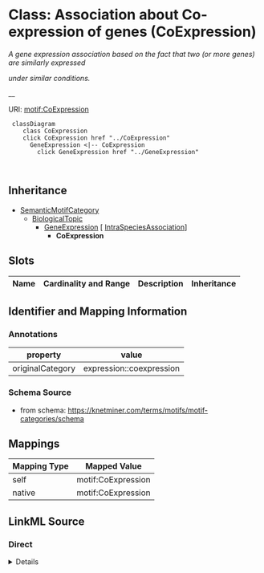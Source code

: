 

# Class: Association about Co-expression of genes (CoExpression) 


_A gene expression association based on the fact that two (or more genes) are similarly expressed_

_under similar conditions._

__





URI: [motif:CoExpression](https://knetminer.com/terms/motifs/motif-categories/CoExpression)






```mermaid
 classDiagram
    class CoExpression
    click CoExpression href "../CoExpression"
      GeneExpression <|-- CoExpression
        click GeneExpression href "../GeneExpression"
      
      
```





## Inheritance
* [SemanticMotifCategory](SemanticMotifCategory.md)
    * [BiologicalTopic](BiologicalTopic.md)
        * [GeneExpression](GeneExpression.md) [ [IntraSpeciesAssociation](IntraSpeciesAssociation.md)]
            * **CoExpression**



## Slots

| Name | Cardinality and Range | Description | Inheritance |
| ---  | --- | --- | --- |









## Identifier and Mapping Information





### Annotations

| property | value |
| --- | --- |
| originalCategory | expression::coexpression |




### Schema Source


* from schema: https://knetminer.com/terms/motifs/motif-categories/schema




## Mappings

| Mapping Type | Mapped Value |
| ---  | ---  |
| self | motif:CoExpression |
| native | motif:CoExpression |







## LinkML Source

<!-- TODO: investigate https://stackoverflow.com/questions/37606292/how-to-create-tabbed-code-blocks-in-mkdocs-or-sphinx -->

### Direct

<details>
```yaml
name: CoExpression
annotations:
  originalCategory:
    tag: originalCategory
    value: expression::coexpression
description: 'A gene expression association based on the fact that two (or more genes)
  are similarly expressed

  under similar conditions.

  '
title: Association about Co-expression of genes
notes:
- 'original category no: 2.2'
from_schema: https://knetminer.com/terms/motifs/motif-categories/schema
is_a: GeneExpression

```
</details>

### Induced

<details>
```yaml
name: CoExpression
annotations:
  originalCategory:
    tag: originalCategory
    value: expression::coexpression
description: 'A gene expression association based on the fact that two (or more genes)
  are similarly expressed

  under similar conditions.

  '
title: Association about Co-expression of genes
notes:
- 'original category no: 2.2'
from_schema: https://knetminer.com/terms/motifs/motif-categories/schema
is_a: GeneExpression

```
</details>